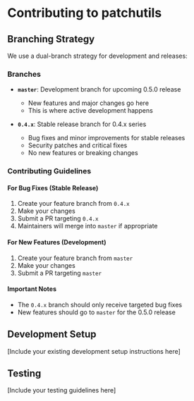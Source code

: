 # Contributing to patchutils

## Branching Strategy

We use a dual-branch strategy for development and releases:

### Branches

- **`master`**: Development branch for upcoming 0.5.0 release
  - New features and major changes go here
  - This is where active development happens

- **`0.4.x`**: Stable release branch for 0.4.x series
  - Bug fixes and minor improvements for stable releases
  - Security patches and critical fixes
  - No new features or breaking changes

### Contributing Guidelines

#### For Bug Fixes (Stable Release)
1. Create your feature branch from `0.4.x`
2. Make your changes
3. Submit a PR targeting `0.4.x`
4. Maintainers will merge into `master` if appropriate

#### For New Features (Development)
1. Create your feature branch from `master`
2. Make your changes
3. Submit a PR targeting `master`

#### Important Notes
- The `0.4.x` branch should only receive targeted bug fixes
- New features should go to `master` for the 0.5.0 release

## Development Setup

[Include your existing development setup instructions here]

## Testing

[Include your testing guidelines here]
